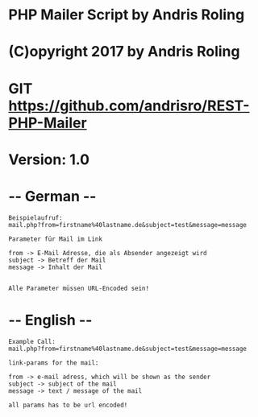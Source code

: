 #   PHP Mailer Script by Andris Roling
#   (C)opyright 2017 by Andris Roling
#   GIT https://github.com/andrisro/REST-PHP-Mailer

#   Version: 1.0


#   -- German --

    Beispielaufruf: 
    mail.php?from=firstname%40lastname.de&subject=test&message=message

    Parameter für Mail im Link

    from -> E-Mail Adresse, die als Absender angezeigt wird
    subject -> Betreff der Mail 
    message -> Inhalt der Mail


    Alle Parameter müssen URL-Encoded sein!

#   -- English --

    Example Call: 
    mail.php?from=firstname%40lastname.de&subject=test&message=message

    link-params for the mail: 

    from -> e-mail adress, which will be shown as the sender
    subject -> subject of the mail 
    message -> text / message of the mail

    all params has to be url encoded!